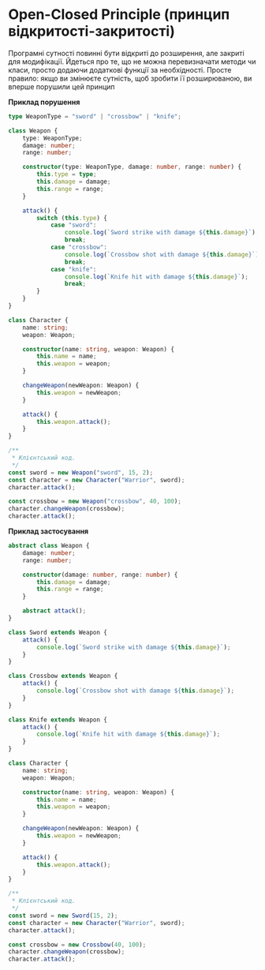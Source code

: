 # Open-Closed Principle (принцип відкритості-закритості)

Програмні сутності повинні бути відкриті до розширення, але закриті для модифікації. Йдеться про те, що не можна перевизначати методи чи класи, просто додаючи додаткові функції за необхідності. Просте правило: якщо ви змінюєте сутність, щоб зробити її розширюваною, ви вперше порушили цей принцип

**Приклад порушення**

```ts
type WeaponType = "sword" | "crossbow" | "knife";

class Weapon {
    type: WeaponType;
    damage: number;
    range: number;

    constructor(type: WeaponType, damage: number, range: number) {
        this.type = type;
        this.damage = damage;
        this.range = range;
    }

    attack() {
        switch (this.type) {
            case "sword":
                console.log(`Sword strike with damage ${this.damage}`);
                break;
            case "crossbow":
                console.log(`Crossbow shot with damage ${this.damage}`);
                break;
            case "knife":
                console.log(`Knife hit with damage ${this.damage}`);
                break;
        }
    }
}

class Character {
    name: string;
    weapon: Weapon;

    constructor(name: string, weapon: Weapon) {
        this.name = name;
        this.weapon = weapon;
    }

    changeWeapon(newWeapon: Weapon) {
        this.weapon = newWeapon;
    }

    attack() {
        this.weapon.attack();
    }
}

/**
 * Клієнтський код.
 */
const sword = new Weapon("sword", 15, 2);
const character = new Character("Warrior", sword);
character.attack();

const crossbow = new Weapon("crossbow", 40, 100);
character.changeWeapon(crossbow);
character.attack();
```

**Приклад застосування**

```ts
abstract class Weapon {
    damage: number;
    range: number;

    constructor(damage: number, range: number) {
        this.damage = damage;
        this.range = range;
    }

    abstract attack();
}

class Sword extends Weapon {
    attack() {
        console.log(`Sword strike with damage ${this.damage}`);
    }
}

class Crossbow extends Weapon {
    attack() {
        console.log(`Crossbow shot with damage ${this.damage}`);
    }
}

class Knife extends Weapon {
    attack() {
        console.log(`Knife hit with damage ${this.damage}`);
    }
}

class Character {
    name: string;
    weapon: Weapon;

    constructor(name: string, weapon: Weapon) {
        this.name = name;
        this.weapon = weapon;
    }

    changeWeapon(newWeapon: Weapon) {
        this.weapon = newWeapon;
    }

    attack() {
        this.weapon.attack();
    }
}

/**
 * Клієнтський код.
 */
const sword = new Sword(15, 2);
const character = new Character("Warrior", sword);
character.attack();

const crossbow = new Crossbow(40, 100);
character.changeWeapon(crossbow);
character.attack();
```
